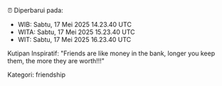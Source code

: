 ⏰ Diperbarui pada:
- WIB: Sabtu, 17 Mei 2025 14.23.40 UTC
- WITA: Sabtu, 17 Mei 2025 15.23.40 UTC
- WIT: Sabtu, 17 Mei 2025 16.23.40 UTC

Kutipan Inspiratif:
"Friends are like money in the bank, longer you keep them, the more they are worth!!!"


Kategori: friendship

